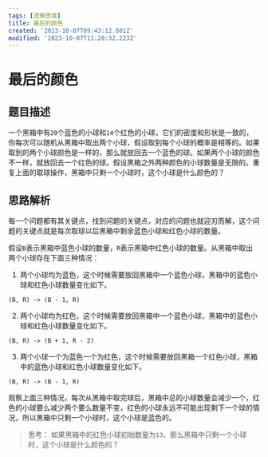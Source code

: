 ```yaml
---
tags: [逻辑思维]
title: 最后的颜色
created: '2023-10-07T09:43:12.601Z'
modified: '2023-10-07T11:28:32.223Z'
---
```


# 最后的颜色

## 题目描述

一个黑箱中有`20`个蓝色的小球和`14`个红色的小球，它们的密度和形状是一致的，你每次可以随机从黑箱中取出两个小球，假设取到每个小球的概率是相等的。如果取到的两个小球颜色是一样的，那么就放回去一个蓝色的球。如果两个小球的颜色不一样，就放回去一个红色的球。假设黑箱之外两种颜色的小球数量是无限的。重复上面的取球操作，黑箱中只剩一个小球时，这个小球是什么颜色的？

## 思路解析

每一个问题都有其关键点，找到问题的关键点，对应的问题也就迎刃而解，这个问题的关键点就是每次取球以后黑箱中剩余蓝色小球和红色小球的数量。

假设`B`表示黑箱中蓝色小球的数量，`R`表示黑箱中红色小球的数量。从黑箱中取出两个小球存在下面三种情况：

1. 两个小球均为蓝色，这个时候需要放回黑箱中一个蓝色小球，黑箱中的蓝色小球和红色小球数量变化如下。

```
(B, R) -> (B - 1, R)
```

2. 两个小球均为红色，这个时候需要放回黑箱中一个蓝色小球，黑箱中的蓝色小球和红色小球数量变化如下。

```
(B, R) -> (B + 1, R - 2)
```

3. 两个小球一个为蓝色一个为红色，这个时候需要放回黑箱一个红色小球，黑箱中的蓝色小球和红色小球数量变化如下。

```
(B, R) -> (B - 1, R)
```

观察上面三种情况，每次从黑箱中取完球后，黑箱中总的小球数量会减少一个，红色的小球要么减少两个要么数量不变，红色的小球永远不可能出现剩下一个球的情况，所以黑箱中只剩一个小球时，这个小球是蓝色的。

> 思考： 如果黑箱中的红色小球初始数量为`13`，那么黑箱中只剩一个小球时，这个小球是什么颜色的？

